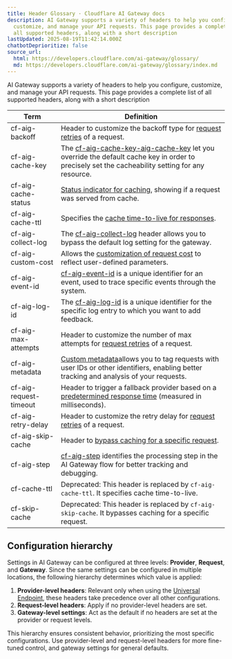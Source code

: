 ```yaml
---
title: Header Glossary · Cloudflare AI Gateway docs
description: AI Gateway supports a variety of headers to help you configure,
  customize, and manage your API requests. This page provides a complete list of
  all supported headers, along with a short description
lastUpdated: 2025-08-19T11:42:14.000Z
chatbotDeprioritize: false
source_url:
  html: https://developers.cloudflare.com/ai-gateway/glossary/
  md: https://developers.cloudflare.com/ai-gateway/glossary/index.md
---
```


AI Gateway supports a variety of headers to help you configure, customize, and manage your API requests. This page provides a complete list of all supported headers, along with a short description

| Term | Definition |
| - | - |
| cf-aig-backoff | Header to customize the backoff type for [request retries](https://developers.cloudflare.com/ai-gateway/configuration/request-handling/#request-retries) of a request. |
| cf-aig-cache-key | The [cf-aig-cache-key-aig-cache-key](https://developers.cloudflare.com/ai-gateway/features/caching/#custom-cache-key-cf-aig-cache-key) let you override the default cache key in order to precisely set the cacheability setting for any resource. |
| cf-aig-cache-status | [Status indicator for caching](https://developers.cloudflare.com/ai-gateway/features/caching/#default-configuration), showing if a request was served from cache. |
| cf-aig-cache-ttl | Specifies the [cache time-to-live for responses](https://developers.cloudflare.com/ai-gateway/features/caching/#cache-ttl-cf-aig-cache-ttl). |
| cf-aig-collect-log | The [cf-aig-collect-log](https://developers.cloudflare.com/ai-gateway/observability/logging/#collect-logs-cf-aig-collect-log) header allows you to bypass the default log setting for the gateway. |
| cf-aig-custom-cost | Allows the [customization of request cost](https://developers.cloudflare.com/ai-gateway/configuration/custom-costs/#custom-cost) to reflect user-defined parameters. |
| cf-aig-event-id | [cf-aig-event-id](https://developers.cloudflare.com/ai-gateway/evaluations/add-human-feedback-api/#3-retrieve-the-cf-aig-log-id) is a unique identifier for an event, used to trace specific events through the system. |
| cf-aig-log-id | The [cf-aig-log-id](https://developers.cloudflare.com/ai-gateway/evaluations/add-human-feedback-api/#3-retrieve-the-cf-aig-log-id) is a unique identifier for the specific log entry to which you want to add feedback. |
| cf-aig-max-attempts | Header to customize the number of max attempts for [request retries](https://developers.cloudflare.com/ai-gateway/configuration/request-handling/#request-retries) of a request. |
| cf-aig-metadata | [Custom metadata](https://developers.cloudflare.com/ai-gateway/configuration/custom-metadata/)allows you to tag requests with user IDs or other identifiers, enabling better tracking and analysis of your requests. |
| cf-aig-request-timeout | Header to trigger a fallback provider based on a [predetermined response time](https://developers.cloudflare.com/ai-gateway/configuration/fallbacks/#request-timeouts) (measured in milliseconds). |
| cf-aig-retry-delay | Header to customize the retry delay for [request retries](https://developers.cloudflare.com/ai-gateway/configuration/request-handling/#request-retries) of a request. |
| cf-aig-skip-cache | Header to [bypass caching for a specific request](https://developers.cloudflare.com/ai-gateway/features/caching/#skip-cache-cf-aig-skip-cache). |
| cf-aig-step | [cf-aig-step](https://developers.cloudflare.com/ai-gateway/configuration/fallbacks/#response-headercf-aig-step) identifies the processing step in the AI Gateway flow for better tracking and debugging. |
| cf-cache-ttl | Deprecated: This header is replaced by `cf-aig-cache-ttl`. It specifies cache time-to-live. |
| cf-skip-cache | Deprecated: This header is replaced by `cf-aig-skip-cache`. It bypasses caching for a specific request. |

## Configuration hierarchy

Settings in AI Gateway can be configured at three levels: **Provider**, **Request**, and **Gateway**. Since the same settings can be configured in multiple locations, the following hierarchy determines which value is applied:

1. **Provider-level headers**: Relevant only when using the [Universal Endpoint](https://developers.cloudflare.com/ai-gateway/usage/universal/), these headers take precedence over all other configurations.
2. **Request-level headers**: Apply if no provider-level headers are set.
3. **Gateway-level settings**: Act as the default if no headers are set at the provider or request levels.

This hierarchy ensures consistent behavior, prioritizing the most specific configurations. Use provider-level and request-level headers for more fine-tuned control, and gateway settings for general defaults.
